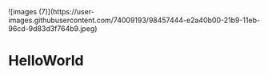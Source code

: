 <html>
![images (7)](https://user-images.githubusercontent.com/74009193/98457444-e2a40b00-21b9-11eb-96cd-9d83d3f764b9.jpeg)

<h1>HelloWorld</h1>

</html>
